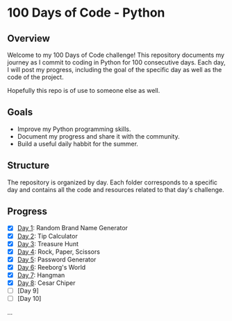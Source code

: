 # 100 Days of Code - Python
## Overview
Welcome to my 100 Days of Code challenge! This repository documents my journey as I commit to coding in Python for 100 consecutive days. Each day, I will post my progress, including the goal of the specific day as well as the code of the project.

Hopefully this repo is of use to someone else as well.

## Goals
* Improve my Python programming skills.
* Document my progress and share it with the community.
* Build a useful daily habbit for the summer.

## Structure
The repository is organized by day. Each folder corresponds to a specific day and contains all the code and resources related to that day's challenge.

## Progress

- [x] [Day 1](https://github.com/batamladen/100-Days-Of-Python/tree/main/Day1): Random Brand Name Generator
- [x] [Day 2](https://github.com/batamladen/100-Days-Of-Python/tree/main/Day2): Tip Calculator
- [x] [Day 3](https://github.com/batamladen/100-Days-Of-Python/tree/main/Day3): Treasure Hunt
- [x] [Day 4](https://github.com/batamladen/100-Days-Of-Python/tree/main/Day4): Rock, Paper, Scissors
- [x] [Day 5](https://github.com/batamladen/100-Days-Of-Python/tree/main/Day5): Password Generator
- [x] [Day 6](https://github.com/batamladen/100-Days-Of-Python/tree/main/Day6): Reeborg's World
- [x] [Day 7](https://github.com/batamladen/100-Days-Of-Python/tree/main/Day7): Hangman
- [x] [Day 8](https://github.com/batamladen/100-Days-Of-Python/tree/main/Day8): Cesar Chiper
- [ ] [Day 9]
- [ ] [Day 10]
      
...

